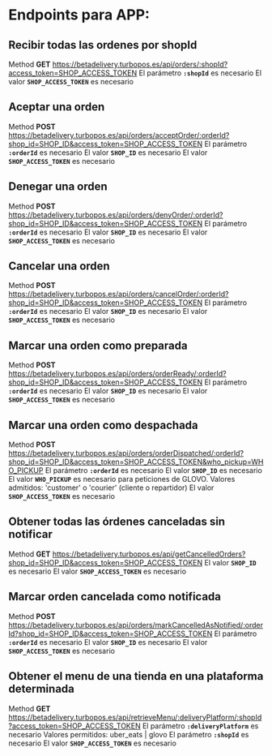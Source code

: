 # Endpoints para APP:

## Recibir todas las ordenes por shopId
Method **GET**
https://betadelivery.turbopos.es/api/orders/:shopId?access_token=SHOP_ACCESS_TOKEN
El parámetro **`:shopId`** es necesario
El valor **`SHOP_ACCESS_TOKEN`** es necesario

## Aceptar una orden
Method **POST**
https://betadelivery.turbopos.es/api/orders/acceptOrder/:orderId?shop_id=SHOP_ID&access_token=SHOP_ACCESS_TOKEN
El parámetro **`:orderId`** es necesario
El valor **`SHOP_ID`** es necesario
El valor **`SHOP_ACCESS_TOKEN`** es necesario


## Denegar una orden
Method **POST**
https://betadelivery.turbopos.es/api/orders/denyOrder/:orderId?shop_id=SHOP_ID&access_token=SHOP_ACCESS_TOKEN
El parámetro **`:orderId`** es necesario
El valor **`SHOP_ID`** es necesario
El valor **`SHOP_ACCESS_TOKEN`** es necesario

## Cancelar una orden
Method **POST**
https://betadelivery.turbopos.es/api/orders/cancelOrder/:orderId?shop_id=SHOP_ID&access_token=SHOP_ACCESS_TOKEN
El parámetro **`:orderId`** es necesario
El valor **`SHOP_ID`** es necesario
El valor **`SHOP_ACCESS_TOKEN`** es necesario
<!-- Información de GLOVO:
We send the notification about canceled orders to the endpoint you provide us, and will not expect an answer from your side. It is not possible to cancel or refuse orders via the API.
We do not have an endpoint for the Partner to cancel an order. In order to cancel an order, the Partner must call the client or our Customer Service phone number. -->

## Marcar una orden como preparada
Method **POST**
https://betadelivery.turbopos.es/api/orders/orderReady/:orderId?shop_id=SHOP_ID&access_token=SHOP_ACCESS_TOKEN
El parámetro **`:orderId`** es necesario
El valor **`SHOP_ID`** es necesario
El valor **`SHOP_ACCESS_TOKEN`** es necesario

## Marcar una orden como despachada
Method **POST**
https://betadelivery.turbopos.es/api/orders/orderDispatched/:orderId?shop_id=SHOP_ID&access_token=SHOP_ACCESS_TOKEN&who_pickup=WHO_PICKUP
El parámetro **`:orderId`** es necesario
El valor **`SHOP_ID`** es necesario
El valor **`WHO_PICKUP`** es necesario para peticiones de GLOVO. Valores admitidos: 'customer' o 'courier' (cliente o repartidor)
El valor **`SHOP_ACCESS_TOKEN`** es necesario
<!-- Información desde GLOVO:
Do I have to send both Ready for Pickup and Out for Delivery for each order?
No, we expect only to receive the READY_FOR_PICKUP status once you’ve finished the picking process. -->

## Obtener todas las órdenes canceladas sin notificar
Method **GET**
https://betadelivery.turbopos.es/api/getCancelledOrders?shop_id=SHOP_ID&access_token=SHOP_ACCESS_TOKEN
El valor **`SHOP_ID`** es necesario
El valor **`SHOP_ACCESS_TOKEN`** es necesario

## Marcar orden cancelada como notificada
Method **POST**
https://betadelivery.turbopos.es/api/orders/markCancelledAsNotified/:orderId?shop_id=SHOP_ID&access_token=SHOP_ACCESS_TOKEN
El parámetro **`:orderId`** es necesario
El valor **`SHOP_ID`** es necesario
El valor **`SHOP_ACCESS_TOKEN`** es necesario

## Obtener el menu de una tienda en una plataforma determinada
Method **GET**
https://betadelivery.turbopos.es/api/retrieveMenu/:deliveryPlatform/:shopId?access_token=SHOP_ACCESS_TOKEN
El parámetro **`:deliveryPlatform`** es necesario
  Valores permitidos: uber_eats | glovo
El parámetro **`:shopId`** es necesario
El valor **`SHOP_ACCESS_TOKEN`** es necesario


